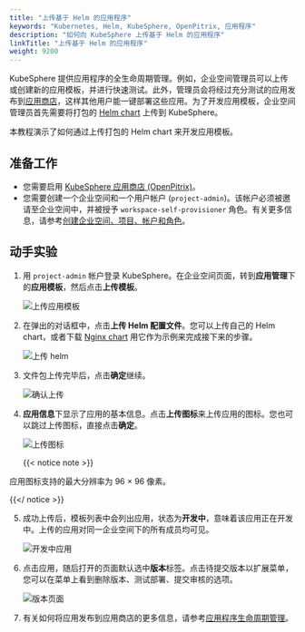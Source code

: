 ```yaml
---
title: "上传基于 Helm 的应用程序"
keywords: "Kubernetes, Helm, KubeSphere, OpenPitrix, 应用程序"
description: "如何向 KubeSphere 上传基于 Helm 的应用程序"
linkTitle: "上传基于 Helm 的应用程序"
weight: 9200
---
```


KubeSphere 提供应用程序的全生命周期管理。例如，企业空间管理员可以上传或创建新的应用模板，并进行快速测试。此外，管理员会将经过充分测试的应用发布到[应用商店](../../application-store/)，这样其他用户能一键部署这些应用。为了开发应用模板，企业空间管理员首先需要将打包的 [Helm chart](https://helm.sh/) 上传到 KubeSphere。

本教程演示了如何通过上传打包的 Helm chart 来开发应用模板。

## 准备工作

- 您需要启用 [KubeSphere 应用商店 (OpenPitrix)](../../pluggable-components/app-store/)。
- 您需要创建一个企业空间和一个用户帐户 (`project-admin`)。该帐户必须被邀请至企业空间中，并被授予 `workspace-self-provisioner` 角色。有关更多信息，请参考[创建企业空间、项目、帐户和角色](../../quick-start/create-workspace-and-project/)。

## 动手实验

1. 用 `project-admin` 帐户登录 KubeSphere。在企业空间页面，转到**应用管理**下的**应用模板**，然后点击**上传模板**。

    ![上传应用模板](/images/docs/zh-cn/workspace-administration-and-user-guide/upload-helm-based-applications/upload-app-template.PNG)

2. 在弹出的对话框中，点击**上传 Helm 配置文件**。您可以上传自己的 Helm chart，或者下载 [Nginx chart](/files/application-templates/nginx-0.1.0.tgz) 用它作为示例来完成接下来的步骤。

    ![上传 helm](/images/docs/zh-cn/workspace-administration-and-user-guide/upload-helm-based-applications/upload-helm.PNG)

3. 文件包上传完毕后，点击**确定**继续。

    ![确认上传](/images/docs/zh-cn/workspace-administration-and-user-guide/upload-helm-based-applications/confirm-upload.PNG)

4. **应用信息**下显示了应用的基本信息。点击**上传图标**来上传应用的图标。您也可以跳过上传图标，直接点击**确定**。

    ![上传图标](/images/docs/zh-cn/workspace-administration-and-user-guide/upload-helm-based-applications/upload-icon.PNG)

    {{< notice note >}}

应用图标支持的最大分辨率为 96 × 96 像素。

{{</ notice >}}

5. 成功上传后，模板列表中会列出应用，状态为**开发中**，意味着该应用正在开发中。上传的应用对同一企业空间下的所有成员均可见。

    ![开发中应用](/images/docs/zh-cn/workspace-administration-and-user-guide/upload-helm-based-applications/draft-app.PNG)

6. 点击应用，随后打开的页面默认选中**版本**标签。点击待提交版本以扩展菜单，您可以在菜单上看到删除版本、测试部署、提交审核的选项。

    ![版本页面](/images/docs/zh-cn/workspace-administration-and-user-guide/upload-helm-based-applications/version-page.PNG)

7. 有关如何将应用发布到应用商店的更多信息，请参考[应用程序生命周期管理](../../application-store/app-lifecycle-management/)。
